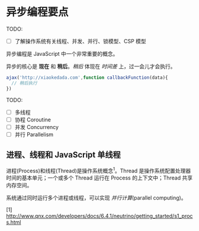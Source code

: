 # 异步编程要点

TODO:

- [ ] 了解操作系统有关线程、并发、并行、锁模型、CSP 模型

异步编程是 JavaScript 中一个非常重要的概念。

异步的核心是 **现在** 和 **稍后**。*稍后* 体现在 *时间差* 上，过一会儿才会执行。

```js
ajax('http://xiaokedada.com',function callbackFunction(data){
  // 稍后执行
})
```

TODO:

- [ ] 多线程
- [ ] 协程 Coroutine
- [ ] 并发 Concurrency
- [ ] 并行 Parallelism

## 进程、线程和 JavaScript 单线程

进程(Process)和线程(Thread)是操作系统概念<sup>1</sup>。Thread 是操作系统配置处理器时间的基本单元；一个或多个 Thread 运行在 Process 的上下文中；Thread 共享内存空间。

系统通过同时运行多个进程或线程，可以实现 *并行计算*(parallel computing)。



[1] http://www.qnx.com/developers/docs/6.4.1/neutrino/getting_started/s1_procs.html